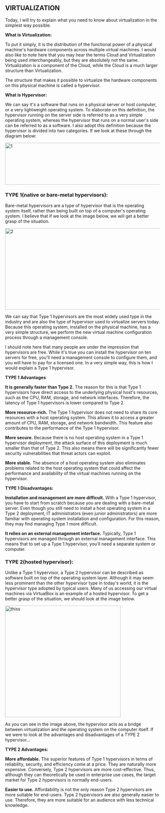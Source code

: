 ## VIRTUALIZATION

Today, I will try to explain what you need to know about virtualization in the simplest way possible.

**What is Virtualization:** 

To put it simply, it is the distribution of the functional power of a physical machine's hardware components across multiple virtual machines. I would also like to note here that you may hear the terms Cloud and Virtualization being used interchangeably, but they are absolutely not the same. Virtualization is a component of the Cloud, while the Cloud is a much larger structure than Virtualization.

The structure that makes it possible to virtualize the hardware components on this physical machine is called a hypervisor.

**What is Hypervisor:**

We can say it's a software that runs on a physical server or host computer, or a very lightweight operating system. To elaborate on this definition, the hypervisor running on the server side is referred to as a very simple operating system, whereas the hypervisor that runs on a normal user's side can be referred to as a software. I also adopt this definition because the hypervisor is divided into two categories. If we look at these through the diagram below:

<img width="512" height="136" alt="1" src="https://github.com/user-attachments/assets/ecdc26b8-f70e-4ee1-a2e2-7bf8ec7b2074" />

### TYPE 1(native or bare-metal hypervisors): ###

Bare-metal hypervisors are a type of hypervisor that is the operating system itself, rather than being built on top of a computer's operating system. I believe that if we look at the image below, we will get a better grasp of the situation.

<img width="519" height="264" alt="2" src="https://github.com/user-attachments/assets/b53f5319-1154-4da6-b1f5-67f486785342" />

We can say that Type 1 hypervisors are the most widely used type in the industry and are also the type of hypervisor used to virtualize servers today. Because this operating system, installed on the physical machine, has a very simple structure, we perform the new virtual machine configuration process through a management console.

I should note here that many people are under the impression that hypervisors are free. While it's true you can install the hypervisor on ten servers for free, you'll need a management console to configure them, and you will have to pay for a licensed one. In a very simple way, this is how I would explain a Type 1 hypervisor.

**TYPE 1 Advantages**

**It is generally faster than Type 2.** The reason for this is that Type 1 hypervisors have direct access to the underlying physical host's resources, such as the CPU, RAM, storage, and network interfaces. Therefore, the latency of Type 1 hypervisors is lower compared to Type 2.

**More resource-rich.** The Type 1 hypervisor does not need to share its core resources with a host operating system. This allows it to access a greater amount of CPU, RAM, storage, and network bandwidth. This feature also contributes to the performance of the Type 1 hypervisor.

**More secure.** Because there is no host operating system in a Type 1 hypervisor deployment, the attack surface of this deployment is much smaller than that of Type 2. This also means there will be significantly fewer security vulnerabilities that threat actors can exploit.

**More stable.** The absence of a host operating system also eliminates problems related to the host operating system that could affect the performance and availability of the virtual machines running on the hypervisor.

**TYPE 1 Disadvantages:**

**Installation and management are more difficult.** With a Type 1 hypervisor, you have to start from scratch because you are dealing with a bare-metal server. Even though you still need to install a host operating system in a Type 2 deployment, IT administrators (even junior administrators) are more familiar with operating system installation and configuration. For this reason, they may find managing Type 1 more difficult.

**It relies on an external management interface.** Typically, Type 1 hypervisors are managed through an external management interface. This means that to set up a Type 1 hypervisor, you'll need a separate system or computer.

### TYPE 2(hosted hypervisor): ###

Unlike a Type 1 hypervisor, a Type 2 hypervisor can be described as software built on top of the operating system layer. Although it may seem less prominent than the other hypervisor type in today's world, it is the hypervisor type adopted by typical users. Many of us accessing our virtual machines via VirtualBox is an example of a hosted hypervisor. To get a better grasp of the situation, we should look at the image below.

<img width="376" height="362" alt="thiss" src="https://github.com/user-attachments/assets/7ae8c1b6-9da2-4324-ad0e-11713eafe4c5" />

As you can see in the image above, the hypervisor acts as a bridge between virtualization and the operating system on the computer itself. If we were to look at the advantages and disadvantages of a TYPE 2 hypervisor...

**TYPE 2 Advantages:**

**More affordable.** The superior features of Type 1 hypervisors in terms of reliability, security, and efficiency come at a price. They are naturally more expensive. Conversely, Type 2 hypervisors are more cost-effective. Thus, although they can theoretically be used in enterprise use cases, the target market for Type 2 hypervisors is normally end-users.

**Easier to use.** Affordability is not the only reason Type 2 hypervisors are more suitable for end-users. Type 2 hypervisors are also generally easier to use. Therefore, they are more suitable for an audience with less technical knowledge.






 


